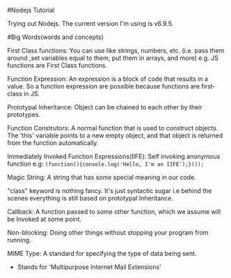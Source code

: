 #Nodejs Tutorial

Trying out Nodejs. The current version I'm using is v6.9.5.

#Big Words(words and concepts)

First Class functions: You can use like strings, numbers, etc. (i.e. pass them around
,set variables equal to them, put them in arrays, and more)
e.g. JS functions are First Class functions.

Function Expression: An expression is a block of code that results in a value. So a function
expression are possible because functions are first-class in JS.

Prototypal Inheritance: Object can be chained to each other by their prototypes.

Function Construtors: A normal function that is used to construct objects. The 'this' 
variable points to a new empty object, and that object is returned from the 
function automatically.

Immediately Invoked Function Expressions(IIFE): Self invoking anonymous function e.g:
````(function(){console.log('Hello, I'm an IIFE');}());````

Magic String: A string that has some special meaning in our code.

"class" keyword is nothing fancy. It's just syntactic sugar i.e behind the scenes 
everything is still based on prototypal Inheritance.

Callback: A function passed to some other function, which we assume will be Invoked
at some point.

Non-blocking: Doing other things without stopping your program from running.

MIME Type: A standard for specifying the type of data being sent.
- Stands for 'Multipurpose Internet Mail Extensions'